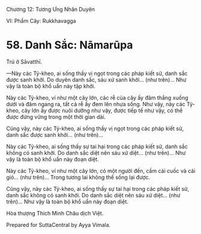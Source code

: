  

Chương 12: Tương Ưng Nhân Duyên

VI: Phẩm Cây: Rukkhavagga

# 58\. Danh Sắc: Nāmarūpa

Trú ở Sāvatthī.

—Này các Tỷ-kheo, ai sống thấy vị ngọt trong các pháp kiết sử, danh sắc được sanh khởi. Do duyên danh sắc, sáu xứ sanh khởi… (như trên)… Như vậy là toàn bộ khổ uẩn này tập khởi.

Này các Tỷ-kheo, ví như một cây lớn, các rễ của cây ấy đâm thẳng xuống dưới và đâm ngang ra, tất cả rễ ấy đem lên nhựa sống. Như vậy, này các Tỷ-kheo, cây lớn ấy được nuôi dưỡng như vậy, được tiếp tế như vậy, có thể được đứng vững trong một thời gian dài.

Cũng vậy, này các Tỷ-kheo, ai sống thấy vị ngọt trong các pháp kiết sử, danh sắc được sanh khởi… (như trên)…

Này các Tỷ-kheo, ai sống thấy sự tai hại trong các pháp kiết sử, danh sắc không có sanh khởi. Do danh sắc diệt nên sáu xứ diệt… (như trên)… Như vậy là toàn bộ khổ uẩn này đoạn diệt.

Này các Tỷ-kheo, ví như một cây lớn, có một người đến, cầm cái cuốc và cái giỏ… (như trên)… Trong tương lai không thể sống lại được.

Cũng vậy, này các Tỷ-kheo, ai sống thấy sự tai hại trong các pháp kiết sử, danh sắc không có sanh khởi. Do danh sắc diệt nên sáu xứ diệt… (như trên)… Như vậy là toàn bộ khổ uẩn này đoạn diệt.

Hòa thượng Thích Minh Châu dịch Việt.

Prepared for SuttaCentral by Ayya Vimala.